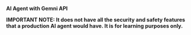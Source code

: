**AI Agent with Gemni API**

**IMPORTANT NOTE: It does not have all the security and safety features that a production AI agent would have. It is for learning purposes only.** 